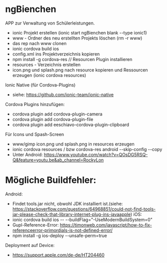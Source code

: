 # ngBienchen

APP zur Verwaltung von Schülerleistungen.

- ionic Projekt erstellen (ionic start ngBienchen blank --type ionic1)
- www - Ordner des neu erstellten Projekts löschen (rm -r www)
- das rep nach www clonen
- ionic cordova build ios
- config.xml ins Projektverzeichnis kopieren
- npm install -g cordova-res // Resourcen Plugin installieren
- resources - Verzeichnis erstellen  
- icon.png und splash.png nach resource kopieren und Ressourcen erzeugen (ionic cordova resources) 

Ionic Native (für Cordova-Plugins)
- siehe: https://github.com/ionic-team/ionic-native

Cordova Plugins hinzufügen:
- cordova plugin add cordova-plugin-camera
- cordova plugin add cordova-plugin-file
- cordova plugin add eeschiavo-cordova-plugin-clipboard

Für Icons und Spash-Screen
- www/gimp icon.png und splash.png in resources erzeugen
- ionic cordova resources / bzw cordova-res android --skip-config --copy
- Unter Android: https://www.youtube.com/watch?v=QOsDG5RSQ-Q&feature=youtu.be&ab_channel=RockyLon

# Mögliche Buildfehler:
Android:
- Findet tools.jar nicht, obwohl JDK installiert ist.(siehe: https://stackoverflow.com/questions/64968851/could-not-find-tools-jar-please-check-that-library-internet-plug-ins-javaapple)
iOS:
- ionic cordova build ios -- --buildFlag="-UseModernBuildSystem=0"
- Gupl-Reference-Error: https://timonweb.com/javascript/how-to-fix-referenceerror-primordials-is-not-defined-error/
- npm install -g ios-deploy --unsafe-perm=true

Deployment auf Device:
- https://support.apple.com/de-de/HT204460
